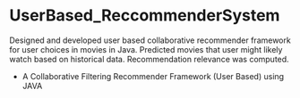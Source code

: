 # UserBased_ReccommenderSystem
Designed and developed user based collaborative recommender framework for user choices in movies in Java.
Predicted movies that user might likely watch based on historical data. Recommendation relevance was computed.

* A Collaborative Filtering Recommender Framework (User Based) using JAVA 
